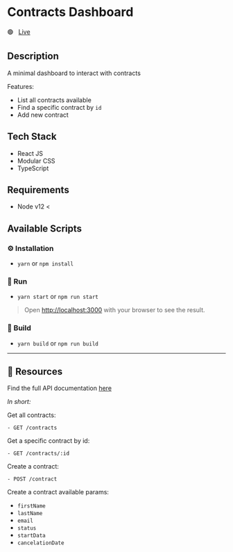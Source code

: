 # Contracts Dashboard

🟢 &nbsp; [Live](#)

## Description

A minimal dashboard to interact with contracts

Features:

- List all contracts available
- Find a specific contract by `id`
- Add new contract

## Tech Stack

- React JS
- Modular CSS
- TypeScript

## Requirements

- Node v12 <

## Available Scripts

### ⚙️ Installation

- `yarn` or `npm install`

### 🏃 Run

- `yarn start` or `npm run start`

> Open [http://localhost:3000](http://localhost:3000) with your browser to see the result.

### 👷 Build

- `yarn build` or `npm run build`

<hr />

## 📘 Resources

Find the full API documentation [here](https://frontend-coding-project.herokuapp.com/)

<i>In short:</i>

Get all contracts:

```
- GET /contracts
```

Get a specific contract by id:

```
- GET /contracts/:id
```

Create a contract:

```
- POST /contract
```

Create a contract available params:

- `firstName`
- `lastName`
- `email`
- `status`
- `startData`
- `cancelationDate`
